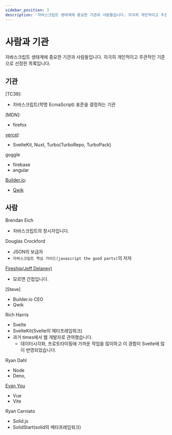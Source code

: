 ```yaml
---
sidebar_position: 3
description: '자바스크립트 생태계에 중요한 기관과 사람들입니다. 지극히 개인적이고 주관적인 기준으로 선정한 목록입니다.'
---
```


# 사람과 기관

자바스크립트 생태계에 중요한 기관과 사람들입니다. 지극히 개인적이고 주관적인 기준으로 선정한 목록입니다.

## 기관

[TC39]:

- 자바스크립트(학명 EcmaScript) 표준을 결정하는 기관

[MDN]:

- firefox

[vercel](https://vercel.com/):

- SvelteKit, Nuxt, Turbo(TurboRepo, TurboPack)

goggle

- firebase
- angular
<!-- golang -->

[Builder.io](http://www.builder.io/):

- [Qwik](https://github.com/BuilderIO/qwik)

## 사람

Brendan Eich

- 자바스크립트의 창시자입니다.

Douglas Crockford

- JSON의 보급자
- `자바스크립트 핵심 가이드(javascript the good parts)`의 저자

[Fireship(Jeff Delaney)](https://www.youtube.com/channel/UCsBjURrPoezykLs9EqgamOA)

- 모르면 간첩입니다.

[Steve]

- Builder.io CEO
- Qwik

Rich Harris

- Svelte
- SvelteKit(Svelte의 메타프레임워크)
- 과거 times에서 웹 개발자로 관여했습니다.
  - 데이터시각화, 프로토타이핑에 가까운 작업을 많이하고 이 경험이 Svelte에 많이 반영되었습니다.

Ryan Dahl

- Node
- Deno,

[Evan You](https://evanyou.me/)

- Vue
- Vite

Ryan Carniato

- Solid.js
- SolidStart(solid의 메타프레임워크)
